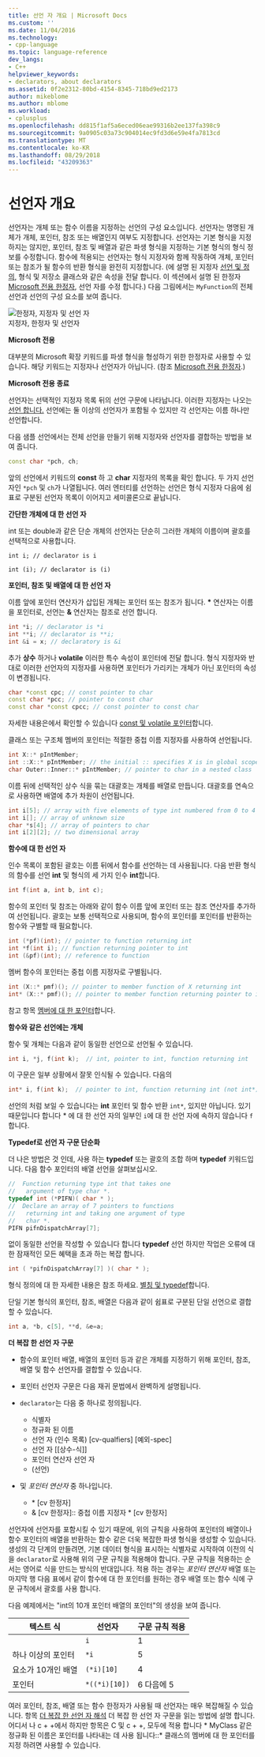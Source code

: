 ```yaml
---
title: 선언 자 개요 | Microsoft Docs
ms.custom: ''
ms.date: 11/04/2016
ms.technology:
- cpp-language
ms.topic: language-reference
dev_langs:
- C++
helpviewer_keywords:
- declarators, about declarators
ms.assetid: 0f2e2312-80bd-4154-8345-718bd9ed2173
author: mikeblome
ms.author: mblome
ms.workload:
- cplusplus
ms.openlocfilehash: dd815f1af5a6eced06eae99316b2ee137fa398c9
ms.sourcegitcommit: 9a0905c03a73c904014ec9fd3d6e59e4fa7813cd
ms.translationtype: MT
ms.contentlocale: ko-KR
ms.lasthandoff: 08/29/2018
ms.locfileid: "43209363"
---
```

# <a name="overview-of-declarators"></a>선언자 개요
선언자는 개체 또는 함수 이름을 지정하는 선언의 구성 요소입니다. 선언자는 명명된 개체가 개체, 포인터, 참조 또는 배열인지 여부도 지정합니다.  선언자는 기본 형식을 지정하지는 않지만, 포인터, 참조 및 배열과 같은 파생 형식을 지정하는 기본 형식의 형식 정보를 수정합니다.  함수에 적용되는 선언자는 형식 지정자와 함께 작동하여 개체, 포인터 또는 참조가 될 함수의 반환 형식을 완전히 지정합니다. (에 설명 된 지정자 [선언 및 정의](declarations-and-definitions-cpp.md), 형식 및 저장소 클래스와 같은 속성을 전달 합니다. 이 섹션에서 설명 된 한정자 [Microsoft 전용 한정자](../cpp/microsoft-specific-modifiers.md), 선언 자를 수정 합니다.) 다음 그림에서는 `MyFunction`의 전체 선언과 선언의 구성 요소를 보여 줍니다.  
  
 ![한정자, 지정자 및 선언 자](../cpp/media/vc38qy1.gif "vc38QY1")  
지정자, 한정자 및 선언자  
  
 **Microsoft 전용**  
  
 대부분의 Microsoft 확장 키워드를 파생 형식을 형성하기 위한 한정자로 사용할 수 있습니다. 해당 키워드는 지정자나 선언자가 아닙니다. (참조 [Microsoft 전용 한정자](../cpp/microsoft-specific-modifiers.md).)  
  
 **Microsoft 전용 종료**  
  
 선언자는 선택적인 지정자 목록 뒤의 선언 구문에 나타납니다. 이러한 지정자는 나오는 [선언 합니다.](declarations-and-definitions-cpp.md) 선언에는 둘 이상의 선언자가 포함될 수 있지만 각 선언자는 이름 하나만 선언합니다.  
  
 다음 샘플 선언에서는 전체 선언을 만들기 위해 지정자와 선언자를 결합하는 방법을 보여 줍니다.  
  
```cpp 
const char *pch, ch;  
```  
  
 앞의 선언에서 키워드의 **const** 하 고 **char** 지정자의 목록을 확인 합니다. 두 가지 선언자인 `*pch` 및 `ch`가 나열됩니다.  여러 엔터티를 선언하는 선언은 형식 지정자 다음에 쉼표로 구분된 선언자 목록이 이어지고 세미콜론으로 끝납니다.  
  
 **간단한 개체에 대 한 선언 자**  
  
 int 또는 double과 같은 단순 개체의 선언자는 단순히 그러한 개체의 이름이며 괄호를 선택적으로 사용합니다.  
  
 `int i; // declarator is i`  
  
 `int (i); // declarator is (i)`  
  
 **포인터, 참조 및 배열에 대 한 선언 자**  
  
 이름 앞에 포인터 연산자가 삽입된 개체는 포인터 또는 참조가 됩니다.  <strong>\*</strong> 연산자는 이름을 포인터로, 선언는 **&** 연산자는 참조로 선언 합니다.  
  
```cpp 
int *i; // declarator is *i  
int **i; // declarator is **i;  
int &i = x; // declaratory is &i  
```  
  
 추가 **상수** 하거나 **volatile** 이러한 특수 속성이 포인터에 전달 합니다.  형식 지정자와 반대로 이러한 선언자의 지정자를 사용하면 포인터가 가리키는 개체가 아닌 포인터의 속성이 변경됩니다.  
  
```cpp 
char *const cpc; // const pointer to char   
const char *pcc; // pointer to const char   
const char *const cpcc; // const pointer to const char  
```  
  
 자세한 내용은에서 확인할 수 있습니다 [const 및 volatile 포인터](../cpp/const-and-volatile-pointers.md)합니다.  
  
 클래스 또는 구조체 멤버의 포인터는 적절한 중첩 이름 지정자를 사용하여 선언됩니다.  
  
```cpp 
int X::* pIntMember;   
int ::X::* pIntMember; // the initial :: specifies X is in global scope  
char Outer::Inner::* pIntMember; // pointer to char in a nested class  
```  
  
 이름 뒤에 선택적인 상수 식을 묶는 대괄호는 개체를 배열로 만듭니다.  대괄호를 연속으로 사용하면 배열에 추가 차원이 선언됩니다.  
  
```cpp 
int i[5]; // array with five elements of type int numbered from 0 to 4  
int i[]; // array of unknown size  
char *s[4]; // array of pointers to char  
int i[2][2]; // two dimensional array  
```  
  
 **함수에 대 한 선언 자**  
  
 인수 목록이 포함된 괄호는 이름 뒤에서 함수를 선언하는 데 사용됩니다.  다음 반환 형식의 함수를 선언 **int** 및 형식의 세 가지 인수 **int**합니다.  
  
```cpp 
int f(int a, int b, int c);  
```  
  
 함수의 포인터 및 참조는 아래와 같이 함수 이름 앞에 포인터 또는 참조 연산자를 추가하여 선언됩니다.  괄호는 보통 선택적으로 사용되며, 함수의 포인터를 포인터를 반환하는 함수와 구별할 때 필요합니다.  
  
```cpp 
int (*pf)(int); // pointer to function returning int  
int *f(int i); // function returning pointer to int  
int (&pf)(int); // reference to function   
```  
  
 멤버 함수의 포인터는 중첩 이름 지정자로 구별됩니다.  
  
```cpp 
int (X::* pmf)(); // pointer to member function of X returning int  
int* (X::* pmf)(); // pointer to member function returning pointer to int  
```  
  
 참고 항목 [멤버에 대 한 포인터](../cpp/pointers-to-members.md)합니다.  
  
 **함수와 같은 선언에는 개체**  
  
 함수 및 개체는 다음과 같이 동일한 선언으로 선언될 수 있습니다.  
  
```cpp 
int i, *j, f(int k);  // int, pointer to int, function returning int  
```  
  
 이 구문은 일부 상황에서 잘못 인식될 수 있습니다.  다음의  
  
```cpp 
int* i, f(int k);  // pointer to int, function returning int (not int*)  
```  
  
 선언의 처럼 보일 수 있습니다는 **int** 포인터 및 함수 반환 `int*`, 있지만 아닙니다.  있기 때문입니다 합니다 \* 에 대 한 선언 자의 일부인 `i`에 대 한 선언 자에 속하지 않습니다 `f`합니다.  
  
 **Typedef로 선언 자 구문 단순화**  
  
 더 나은 방법은 것 인데, 사용 하는 **typedef** 또는 괄호의 조합 하며 **typedef** 키워드입니다. 다음 함수 포인터의 배열 선언을 살펴보십시오.  
  
```cpp 
//  Function returning type int that takes one   
//   argument of type char *.  
typedef int (*PIFN)( char * );  
//  Declare an array of 7 pointers to functions   
//   returning int and taking one argument of type   
//   char *.  
PIFN pifnDispatchArray[7];  
```  
  
 없이 동일한 선언을 작성할 수 있습니다 합니다 **typedef** 선언 하지만 작업은 오류에 대 한 잠재적인 모든 혜택을 초과 하는 복잡 합니다.  
  
```cpp 
int ( *pifnDispatchArray[7] )( char * );  
```  
  
 형식 정의에 대 한 자세한 내용은 참조 하세요. [별칭 및 typedef](aliases-and-typedefs-cpp.md)합니다.  
  
 단일 기본 형식의 포인터, 참조, 배열은 다음과 같이 쉼표로 구분된 단일 선언으로 결합할 수 있습니다.  
  
```cpp 
int a, *b, c[5], **d, &e=a;  
```  
  
 **더 복잡 한 선언 자 구문**  
  
- 함수의 포인터 배열, 배열의 포인터 등과 같은 개체를 지정하기 위해 포인터, 참조, 배열 및 함수 선언자를 결합할 수 있습니다.  
  
- 포인터 선언자 구문은 다음 재귀 문법에서 완벽하게 설명됩니다.  
  
- `declarator`는 다음 중 하나로 정의됩니다.  

  - 식별자   
  - 정규화 된 이름   
  - 선언 자 (인수 목록) [cv-qualfiers] [예외-spec]  
  - 선언 자 [[상수-식]]
  - 포인터 연산자 선언 자   
  - (선언)  

- 및 *포인터 연산자* 중 하나입니다.  
  
  - \* [cv 한정자]  
  - & [cv 한정자]:: 중첩 이름 지정자 \* [cv 한정자]  

 선언자에 선언자를 포함시킬 수 있기 때문에, 위의 규칙을 사용하여 포인터의 배열이나 함수 포인터의 배열을 반환하는 함수 같은 더욱 복잡한 파생 형식을 생성할 수 있습니다.  생성의 각 단계의 만들려면, 기본 데이터 형식을 표시하는 식별자로 시작하여 이전의 식을 `declarator`로 사용해 위의 구문 규칙을 적용해야 합니다.  구문 규칙을 적용하는 순서는 영어로 식을 만드는 방식의 반대입니다.  적용 하는 경우는 *포인터 연산자* 배열 또는 마지막 행 다음 표에서 같이 함수에 대 한 포인터를 원하는 경우 배열 또는 함수 식에 구문 규칙에서 괄호를 사용 합니다.  
  
 다음 예제에서는 "int의 10개 포인터 배열의 포인터"의 생성을 보여 줍니다.  
  
|텍스트 식|선언자|구문 규칙 적용|  
|-----------------------|----------------|-------------------------|  
||`i`|1|  
|하나 이상의 포인터|`*i`|5|  
|요소가 10개인 배열|`(*i)[10]`|4|  
|포인터|`*((*i)[10])`|6 다음에 5|  
  
 여러 포인터, 참조, 배열 또는 함수 한정자가 사용될 때 선언자는 매우 복잡해질 수 있습니다.  항목 [더 복잡 한 선언 자 해석](../c-language/interpreting-more-complex-declarators.md) 더 복잡 한 선언 자 구문을 읽는 방법에 설명 합니다.  어디서 나 c + +에서 하지만 항목은 C 및 c + +, 모두에 적용 합니다 \* MyClass 같은 정규화 된 이름은 포인터를 나타내는 데 사용 됩니다::\* 클래스의 멤버에 대 한 포인터를 지정 하려면 사용할 수 있습니다.